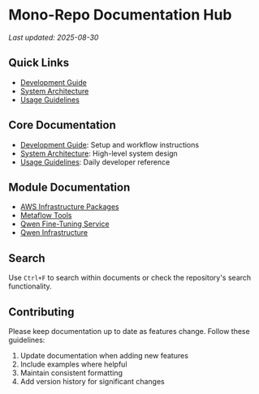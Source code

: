 # Mono-Repo Documentation Hub
*Last updated: 2025-08-30*

## Quick Links
- [Development Guide](dev.md)
- [System Architecture](sad.md)
- [Usage Guidelines](usage.md)

## Core Documentation
- [Development Guide](dev.md): Setup and workflow instructions
- [System Architecture](sad.md): High-level system design
- [Usage Guidelines](usage.md): Daily developer reference

## Module Documentation
- [AWS Infrastructure Packages](../infra-packages/aws/docs/)
- [Metaflow Tools](../packages/metaflow_tools/docs/)
- [Qwen Fine-Tuning Service](../services/qwen_ft/docs/)
- [Qwen Infrastructure](../services/qwen_ft/infra/docs/)

## Search
Use `Ctrl+F` to search within documents or check the repository's search functionality.

## Contributing
Please keep documentation up to date as features change. Follow these guidelines:
1. Update documentation when adding new features
2. Include examples where helpful
3. Maintain consistent formatting
4. Add version history for significant changes
